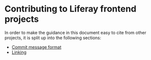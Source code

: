 # Contributing to Liferay frontend projects

In order to make the guidance in this document easy to cite from other projects, it is split up into the following sections:

-   [Commit message format](general/commit_messages.md)
-   [Linking](general/linking.md)
